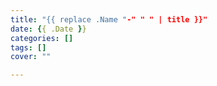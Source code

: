 ```yaml
---
title: "{{ replace .Name "-" " " | title }}"
date: {{ .Date }}
categories: []
tags: []
cover: ""

---
```

